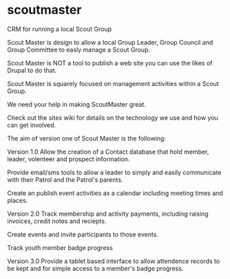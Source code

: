 scoutmaster
===========

CRM for running a local Scout Group

Scout Master is design to allow a local Group Leader, Group Council and Group Committee to easly manage a Scout Group.

Scout Master is NOT a tool to publish a web site you can use the likes of Drupal to do that.

Scout Master is squarely focused on management activities within a Scout Group.

We need your help in making ScoutMaster great.

Check out the sites wiki for details on the technology we use and how you can get involved.

The aim of version one of Scout Master is the following:

Version 1.0
Allow the creation of a Contact database that hold member, leader, volenteer and prospect information.

Provide email/sms tools to allow a leader to simply and easily communicate with their Patrol and the Patrol's parents.

Create an publish event activities as a calendar including meeting times and places.

Version 2.0
Track membership and activity payments, including raising invoices, credit notes and reciepts.

Create events and invite participants to those events.

Track youth member badge progress

Version 3.0
Provide a tablet based interface to allow attendence records to be kept and for simple access to a member's badge progress.

